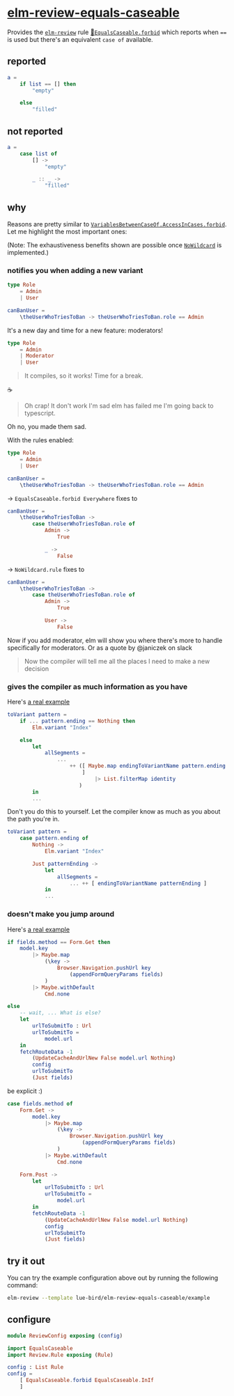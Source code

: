 # [elm-review-equals-caseable](https://dark.elm.dmy.fr/packages/lue-bird/elm-review-equals-caseable/latest/)

Provides the [`elm-review`](https://package.elm-lang.org/packages/jfmengels/elm-review/latest/) rule [🔧`EqualsCaseable.forbid`](https://package.elm-lang.org/packages/lue-bird/elm-review-equals-caseable/1.0.0/EqualsCaseable#forbid) which reports when `==` is used but there's an equivalent `case of` available.

## reported
```elm
a =
    if list == [] then
        "empty"

    else
        "filled"
```

## not reported
```elm
a =
    case list of
        [] ->
            "empty"

        _ :: _ ->
            "filled"
```

## why

Reasons are pretty similar to [`VariablesBetweenCaseOf.AccessInCases.forbid`](https://dark.elm.dmy.fr/packages/lue-bird/elm-review-variables-between-case-of-access-in-cases/latest/#why).
Let me highlight the most important ones:

(Note: The exhaustiveness benefits shown are possible once [`NoWildcard`](https://github.com/jfmengels/elm-review/discussions/91) is implemented.)

### notifies you when adding a new variant

```elm
type Role
    = Admin
    | User

canBanUser =
    \theUserWhoTriesToBan -> theUserWhoTriesToBan.role == Admin
```
It's a new day and time for a new feature: moderators!
```elm
type Role
    = Admin
    | Moderator
    | User
```
> It compiles, so it works! Time for a break.

☕

> Oh crap! It don't work I'm sad elm has failed me I'm going back to typescript.

Oh no, you made them sad.

With the rules enabled:

```elm
type Role
    = Admin
    | User

canBanUser =
    \theUserWhoTriesToBan -> theUserWhoTriesToBan.role == Admin
```
→ `EqualsCaseable.forbid Everywhere` fixes to
```elm
canBanUser =
    \theUserWhoTriesToBan ->
        case theUserWhoTriesToBan.role of
            Admin ->
                True

            _ ->
                False
```
→ `NoWildcard.rule` fixes to
```elm
canBanUser =
    \theUserWhoTriesToBan ->
        case theUserWhoTriesToBan.role of
            Admin ->
                True

            User ->
                False
```
Now if you add moderator, elm will show you where there's more to handle specifically for moderators. Or as a quote by @janiczek on slack
> Now the compiler will tell me all the places I need to make a new decision


### gives the compiler as much information as you have
Here's [a real example](https://github.com/dillonkearns/elm-pages/blob/9d6d30235f7db8d3c2c0b40d78f3cc5a6278562d/src/Pages/Internal/RoutePattern.elm#L418)
```elm
toVariant pattern =
    if ... pattern.ending == Nothing then
        Elm.variant "Index"

    else
        let
            allSegments =
                ...
                    ++ ([ Maybe.map endingToVariantName pattern.ending
                        ]
                            |> List.filterMap identity
                       )
        in
        ...
```
Don't you do this to yourself. Let the compiler know as much as you about the path you're in.
```elm
toVariant pattern =
    case pattern.ending of
        Nothing ->
            Elm.variant "Index"

        Just patternEnding ->
            let
                allSegments =
                    ... ++ [ endingToVariantName patternEnding ]
            in
            ...
```

### doesn't make you jump around
Here's [a real example](https://github.com/dillonkearns/elm-pages/blob/9d6d30235f7db8d3c2c0b40d78f3cc5a6278562d/src/Pages/Internal/Platform.elm#L941)
```elm
if fields.method == Form.Get then
    model.key
        |> Maybe.map
            (\key ->
                Browser.Navigation.pushUrl key
                    (appendFormQueryParams fields)
            )
        |> Maybe.withDefault
            Cmd.none

else
    -- wait, ... What is else?
    let
        urlToSubmitTo : Url
        urlToSubmitTo =
            model.url
    in
    fetchRouteData -1
        (UpdateCacheAndUrlNew False model.url Nothing)
        config
        urlToSubmitTo
        (Just fields)
```
be explicit :)
```elm
case fields.method of
    Form.Get ->
        model.key
            |> Maybe.map
                (\key ->
                    Browser.Navigation.pushUrl key
                        (appendFormQueryParams fields)
                )
            |> Maybe.withDefault
                Cmd.none

    Form.Post ->
        let
            urlToSubmitTo : Url
            urlToSubmitTo =
                model.url
        in
        fetchRouteData -1
            (UpdateCacheAndUrlNew False model.url Nothing)
            config
            urlToSubmitTo
            (Just fields)
```


## try it out

You can try the example configuration above out by running the following command:

```bash
elm-review --template lue-bird/elm-review-equals-caseable/example
```

## configure

```elm
module ReviewConfig exposing (config)

import EqualsCaseable
import Review.Rule exposing (Rule)

config : List Rule
config =
    [ EqualsCaseable.forbid EqualsCaseable.InIf
    ]
```
